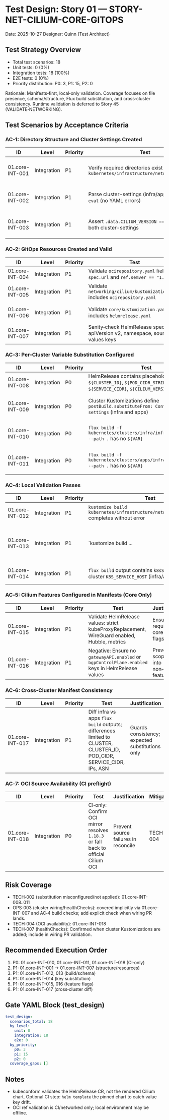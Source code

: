 # Test Design: Story 01 — STORY-NET-CILIUM-CORE-GITOPS

Date: 2025-10-27
Designer: Quinn (Test Architect)

## Test Strategy Overview

- Total test scenarios: 18
- Unit tests: 0 (0%)
- Integration tests: 18 (100%)
- E2E tests: 0 (0%)
- Priority distribution: P0: 3, P1: 15, P2: 0

Rationale: Manifests‑first, local‑only validation. Coverage focuses on file presence, schema/structure, Flux build substitution, and cross‑cluster consistency. Runtime validation is deferred to Story 45 (VALIDATE‑NETWORKING).

## Test Scenarios by Acceptance Criteria

### AC‑1: Directory Structure and Cluster Settings Created

| ID                         | Level       | Priority | Test                                                                                   | Justification                                 |
|----------------------------|-------------|----------|----------------------------------------------------------------------------------------|-----------------------------------------------|
| 01.core-INT-001            | Integration | P1       | Verify required directories exist under `kubernetes/infrastructure/networking/cilium/` | Ensures structure for component reconciliation |
| 01.core-INT-002            | Integration | P1       | Parse cluster-settings (infra/apps) with `yq eval` (no YAML errors)                    | Validates configs are syntactically sound      |
| 01.core-INT-003            | Integration | P1       | Assert `.data.CILIUM_VERSION == "1.18.3"` in both cluster-settings                     | Pinned version required per story              |

### AC‑2: GitOps Resources Created and Valid

| ID                         | Level       | Priority | Test                                                                                           | Justification                                         |
|----------------------------|-------------|----------|------------------------------------------------------------------------------------------------|-------------------------------------------------------|
| 01.core-INT-004            | Integration | P1       | Validate `ocirepository.yaml` fields: `spec.url` and `ref.semver == "1.18.3"`                 | Correct chart source/version                         |
| 01.core-INT-005            | Integration | P1       | Validate `networking/cilium/kustomization.yaml` includes `ocirepository.yaml`                  | Ensures source gets reconciled                        |
| 01.core-INT-006            | Integration | P1       | Validate `core/kustomization.yaml` includes `helmrelease.yaml`                                 | Ensures HelmRelease is included                       |
| 01.core-INT-007            | Integration | P1       | Sanity‑check HelmRelease spec: apiVersion v2, namespace, sourceRef, values keys                | Early structural guard                                |

### AC‑3: Per‑Cluster Variable Substitution Configured

| ID                         | Level       | Priority | Test                                                                                                                        | Justification                                     | Mitigates |
|----------------------------|-------------|----------|-----------------------------------------------------------------------------------------------------------------------------|---------------------------------------------------|-----------|
| 01.core-INT-008            | Integration | P0       | HelmRelease contains placeholders `${CLUSTER}`, `${CLUSTER_ID}`, `${POD_CIDR_STRING}`, `${SERVICE_CIDR}`, `${CILIUM_VERSION}` | Ensures no hard‑coded values                       | TECH-002  |
| 01.core-INT-009            | Integration | P0       | Cluster Kustomizations define `postBuild.substituteFrom: ConfigMap/cluster-settings` (infra and apps)                        | Substitution owned by cluster Kustomizations       | TECH-002  |
| 01.core-INT-010            | Integration | P0       | `flux build -f kubernetes/clusters/infra/infrastructure.yaml --path .` has no `${VAR}`                                        | Confirms substitution effective (infra)            | TECH-002  |
| 01.core-INT-011            | Integration | P0       | `flux build -f kubernetes/clusters/apps/infrastructure.yaml --path .` has no `${VAR}`                                         | Confirms substitution effective (apps)             | TECH-002  |

### AC‑4: Local Validation Passes

| ID                         | Level       | Priority | Test                                                                                                 | Justification                                |
|----------------------------|-------------|----------|------------------------------------------------------------------------------------------------------|----------------------------------------------|
| 01.core-INT-012            | Integration | P1       | `kustomize build kubernetes/infrastructure/networking/cilium/core` completes without error           | Baseline build integrity                      |
| 01.core-INT-013            | Integration | P1       | `kustomize build ... | kubeconform --strict -ignore-missing-schemas` passes                          | Schema conformance                            |
| 01.core-INT-014            | Integration | P1       | `flux build` output contains `k8sServiceHost` equal to cluster `K8S_SERVICE_HOST` (infra/apps)       | Confirms key substitution correctness         |

### AC‑5: Cilium Features Configured in Manifests (Core Only)

| ID                         | Level       | Priority | Test                                                                                               | Justification                                   |
|----------------------------|-------------|----------|----------------------------------------------------------------------------------------------------|-------------------------------------------------|
| 01.core-INT-015            | Integration | P1       | Validate HelmRelease values: strict kubeProxyReplacement, WireGuard enabled, Hubble, metrics       | Ensures required core feature flags             |
| 01.core-INT-016            | Integration | P1       | Negative: Ensure no `gatewayAPI.enabled` or `bgpControlPlane.enabled` keys in HelmRelease values   | Prevents scope creep into non‑core features     |

### AC‑6: Cross‑Cluster Manifest Consistency

| ID                         | Level       | Priority | Test                                                                                                                      | Justification                                                     |
|----------------------------|-------------|----------|---------------------------------------------------------------------------------------------------------------------------|-------------------------------------------------------------------|
| 01.core-INT-017            | Integration | P1       | Diff infra vs apps `flux build` outputs; differences limited to CLUSTER, CLUSTER_ID, POD_CIDR, SERVICE_CIDR, IPs, ASN     | Guards consistency; expected substitutions only  |

### AC‑7: OCI Source Availability (CI preflight)

| ID                         | Level       | Priority | Test                                                                                             | Justification                        | Mitigates |
|----------------------------|-------------|----------|--------------------------------------------------------------------------------------------------|--------------------------------------|-----------|
| 01.core-INT-018            | Integration | P0       | CI‑only: Confirm OCI mirror resolves `1.18.3` or fall back to official Cilium OCI                | Prevent source failures in reconcile | TECH-004  |

## Risk Coverage

- TECH‑002 (substitution misconfigured/not applied): 01.core-INT-008..011
- OPS‑003 (cluster wiring/healthChecks): covered implicitly via 01.core-INT-007 and AC‑4 build checks; add explicit check when wiring PR lands.
- TECH‑004 (OCI availability): 01.core-INT-018
- TECH‑007 (healthChecks): Confirmed when cluster Kustomizations are added; include in wiring PR validation.

## Recommended Execution Order

1. P0: 01.core-INT-010, 01.core-INT-011, 01.core-INT-018 (CI‑only)
2. P1: 01.core-INT-001 → 01.core-INT-007 (structure/resources)
3. P1: 01.core-INT-012, 013 (build/schema)
4. P1: 01.core-INT-014 (key substitution)
5. P1: 01.core-INT-015, 016 (feature flags)
6. P1: 01.core-INT-017 (cross‑cluster diff)

## Gate YAML Block (test_design)

```yaml
test_design:
  scenarios_total: 18
  by_level:
    unit: 0
    integration: 18
    e2e: 0
  by_priority:
    p0: 3
    p1: 15
    p2: 0
  coverage_gaps: []
```

## Notes

- kubeconform validates the HelmRelease CR, not the rendered Cilium chart. Optional CI step: `helm template` the pinned chart to catch value key drift.
- OCI ref validation is CI/networked only; local environment may be offline.

